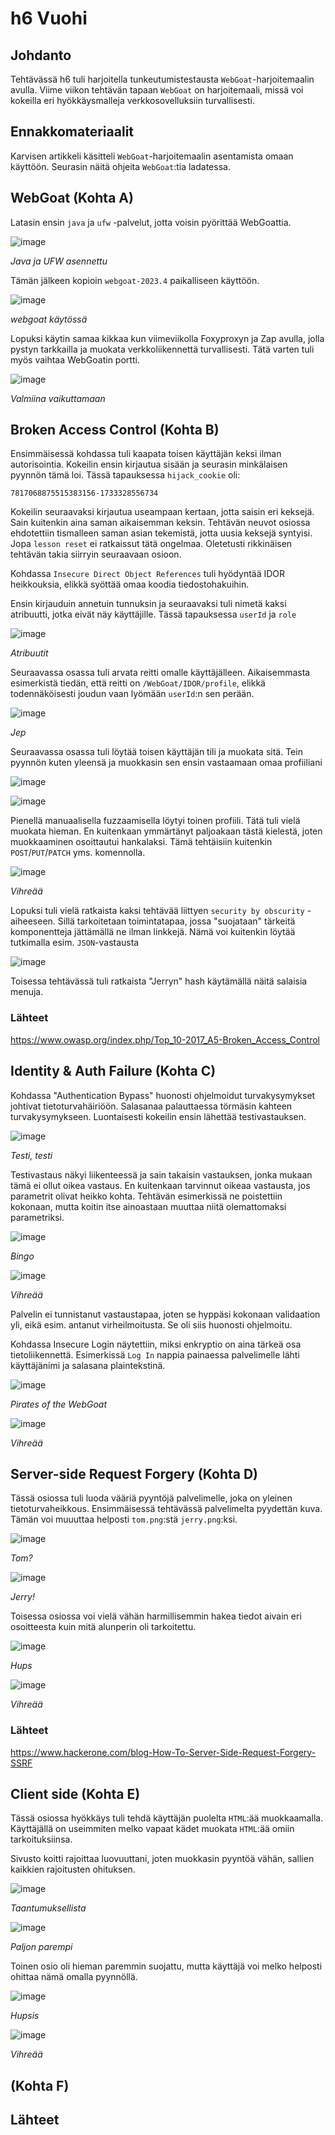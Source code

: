 
# h6 Vuohi

## Johdanto

Tehtävässä h6 tuli harjoitella tunkeutumistestausta `WebGoat`-harjoitemaalin avulla. Viime viikon tehtävän tapaan `WebGoat` on harjoitemaali, missä voi kokeilla eri hyökkäysmalleja verkkosovelluksiin turvallisesti. 

## Ennakkomateriaalit

Karvisen artikkeli käsitteli `WebGoat`-harjoitemaalin asentamista omaan käyttöön. Seurasin näitä ohjeita `WebGoat`:tia ladatessa.

## WebGoat (Kohta A)

Latasin ensin `java` ja `ufw` -palvelut, jotta voisin pyörittää WebGoattia.

![image](https://github.com/user-attachments/assets/1fda015b-a91f-40bf-a823-9ac16414bcad)

_Java ja UFW asennettu_

Tämän jälkeen kopioin `webgoat-2023.4` paikalliseen käyttöön.

![image](https://github.com/user-attachments/assets/7944c048-c8ce-4758-8eab-caea4ca1bf34)

_webgoat käytössä_

Lopuksi käytin samaa kikkaa kun viimeviikolla Foxyproxyn ja Zap avulla, jolla pystyn tarkkailla ja muokata verkkoliikennettä turvallisesti. Tätä varten tuli myös vaihtaa WebGoatin portti.

![image](https://github.com/user-attachments/assets/10ed7a59-1657-43e2-a52f-21a7f555d0c5)

_Valmiina vaikuttamaan_

## Broken Access Control (Kohta B)

Ensimmäisessä kohdassa tuli kaapata toisen käyttäjän keksi ilman autorisointia. Kokeilin ensin kirjautua sisään ja seurasin minkälaisen pyynnön tämä loi. Tässä tapauksessa `hijack_cookie` oli:

`7817068875515383156-1733328556734`

Kokeilin seuraavaksi kirjautua useampaan kertaan, jotta saisin eri keksejä. Sain kuitenkin aina saman aikaisemman keksin. Tehtävän neuvot osiossa ehdotettiin tismalleen saman asian tekemistä, jotta uusia keksejä syntyisi. Jopa `lesson reset` ei ratkaissut tätä ongelmaa. Oletetusti rikkinäisen tehtävän takia siirryin seuraavaan osioon.

Kohdassa `Insecure Direct Object References` tuli hyödyntää IDOR heikkouksia, elikkä syöttää omaa koodia tiedostohakuihin.

Ensin kirjauduin annetuin tunnuksin ja seuraavaksi tuli nimetä kaksi atribuutti, jotka eivät näy käyttäjille. Tässä tapauksessa `userId` ja `role`

![image](https://github.com/user-attachments/assets/6329ba37-0a3b-48da-849c-d46ae6495910)
 
_Atribuutit_

Seuraavassa osassa tuli arvata reitti omalle käyttäjälleen. Aikaisemmasta esimerkistä tiedän, että reitti on `/WebGoat/IDOR/profile`, elikkä todennäköisesti joudun vaan lyömään `userId`:n sen perään.

![image](https://github.com/user-attachments/assets/b3053089-d5fe-4891-8f9b-219393bbb2b5)

_Jep_

Seuraavassa osassa tuli löytää toisen käyttäjän tili ja muokata sitä. Tein pyynnön kuten yleensä ja muokkasin sen ensin vastaamaan omaa profiiliani

![image](https://github.com/user-attachments/assets/72d21996-c3d0-40ed-a2a3-b8f7e5687d68)

![image](https://github.com/user-attachments/assets/52438be5-7781-4eb9-9c9c-7b7b4966681d)

Pienellä manuaalisella fuzzaamisella löytyi toinen profiili. Tätä tuli vielä muokata hieman. En kuitenkaan ymmärtänyt paljoakaan tästä kielestä, joten muokkaaminen osoittautui hankalaksi. Tämä tehtäisiin kuitenkin `POST`/`PUT`/`PATCH` yms. komennolla.

![image](https://github.com/user-attachments/assets/3de575e1-e7d2-4036-9b7d-ca8913b34bb7)

_Vihreää_

Lopuksi tuli vielä ratkaista kaksi tehtävää liittyen `security by obscurity` -aiheeseen. Sillä tarkoitetaan toimintatapaa, jossa "suojataan" tärkeitä komponentteja jättämällä ne ilman linkkejä. Nämä voi kuitenkin löytää tutkimalla esim. `JSON`-vastausta

![image](https://github.com/user-attachments/assets/b6621767-c7d9-406b-bdfe-e3eca5080e48)

Toisessa tehtävässä tuli ratkaista "Jerryn" hash käytämällä näitä salaisia menuja.


### Lähteet

https://www.owasp.org/index.php/Top_10-2017_A5-Broken_Access_Control

## Identity & Auth Failure (Kohta C)

Kohdassa "Authentication Bypass" huonosti ohjelmoidut turvakysymykset johtivat tietoturvahäiriöön. Salasanaa palauttaessa törmäsin kahteen turvakysymykseen. Luontaisesti kokeilin ensin lähettää testivastauksen.

![image](https://github.com/user-attachments/assets/6f757fbe-576b-4b56-b80f-a8f8a0b673ea)

_Testi, testi_

Testivastaus näkyi liikenteessä ja sain takaisin vastauksen, jonka mukaan tämä ei ollut oikea vastaus. En kuitenkaan tarvinnut oikeaa vastausta, jos parametrit olivat heikko kohta. Tehtävän esimerkissä ne poistettiin kokonaan, mutta koitin itse ainoastaan muuttaa niitä olemattomaksi parametriksi.

![image](https://github.com/user-attachments/assets/875cf0f8-ae7a-4a44-91a4-9ab4ca92d425)

_Bingo_

![image](https://github.com/user-attachments/assets/c1e004ff-957d-46d7-afc5-40240766433a)

_Vihreää_

Palvelin ei tunnistanut vastaustapaa, joten se hyppäsi kokonaan validaation yli, eikä esim. antanut virheilmoitusta. Se oli siis huonosti ohjelmoitu.

Kohdassa Insecure Login näytettiin, miksi enkryptio on aina tärkeä osa tietoliikennettä. Esimerkissä `Log In` nappia painaessa palvelimelle lähti käyttäjänimi ja salasana plaintekstinä.

![image](https://github.com/user-attachments/assets/97bd3341-b594-4317-8a4b-d585f1071520)

_Pirates of the WebGoat_

![image](https://github.com/user-attachments/assets/aa56232c-ac5c-48af-8cc0-5405b319db6a)

_Vihreää_

## Server-side Request Forgery (Kohta D)

Tässä osiossa tuli luoda vääriä pyyntöjä palvelimelle, joka on yleinen tietoturvaheikkous. Ensimmäisessä tehtävässä palvelimelta pyydettän kuva. Tämän voi muuuttaa helposti `tom.png`:stä `jerry.png`:ksi.

![image](https://github.com/user-attachments/assets/d231d763-e78b-4214-8707-1a16007fa5f3)

_Tom?_

![image](https://github.com/user-attachments/assets/b2c27d27-41cf-4a84-bcfb-443b73d9e81b)

_Jerry!_

Toisessa osiossa voi vielä vähän harmillisemmin hakea tiedot aivain eri osoitteesta kuin mitä alunperin oli tarkoitettu.

![image](https://github.com/user-attachments/assets/f5689fec-fa70-4f09-af1b-89b4ebfc8c06)

_Hups_

![image](https://github.com/user-attachments/assets/ed68ebec-93fe-4e5c-a72e-88672a3feb85)

_Vihreää_

### Lähteet

https://www.hackerone.com/blog-How-To-Server-Side-Request-Forgery-SSRF

## Client side (Kohta E)

Tässä osiossa hyökkäys tuli tehdä käyttäjän puolelta `HTML`:ää muokkaamalla. Käyttäjällä on useimmiten melko vapaat kädet muokata `HTML`:ää omiin tarkoituksiinsa.

Sivusto koitti rajoittaa luovuuttani, joten muokkasin pyyntöä vähän, sallien kaikkien rajoitusten ohituksen.

![image](https://github.com/user-attachments/assets/4236a877-de41-4232-9585-246286d039b6)

_Taantumuksellista_

![image](https://github.com/user-attachments/assets/2f9b7e7f-a1a5-4eb4-b4d7-e190bb00d29e)

_Paljon parempi_

Toinen osio oli hieman paremmin suojattu, mutta käyttäjä voi melko helposti ohittaa nämä omalla pyynnöllä.

![image](https://github.com/user-attachments/assets/cc384822-f0c9-45a4-a464-b401af151919)

_Hupsis_

![image](https://github.com/user-attachments/assets/857da5a0-2e6e-422f-8b3c-1fcf547ce82a)

_Vihreää_

## (Kohta F)

## Lähteet


